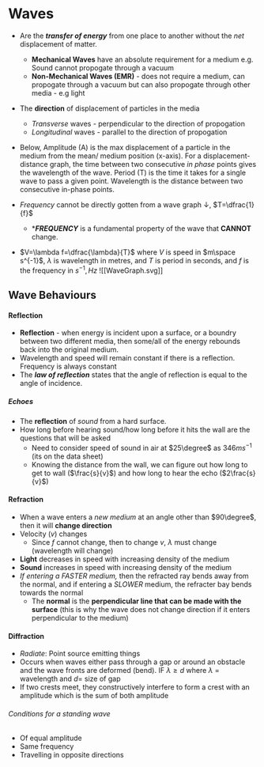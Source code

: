 # Waves
- Are the ***transfer of energy*** from one place to another without the *net* displacement of matter.
	- **Mechanical Waves** have an absolute requirement for a medium e.g. Sound cannot propogate through a vacuum
	- **Non-Mechanical Waves (EMR)** - does not require a medium, can propogate through a vacuum but can also propogate through other media - e.g light
- The **direction** of displacement of particles in the media
	- *Transverse* waves - perpendicular to the direction of propogation
	- *Longitudinal* waves - parallel to the direction of propogation

- Below, Amplitude (A) is the max displacement of a particle in the medium from the mean/ medium position (x-axis). For a displacement-distance graph, the time between two consecutive *in phase* points gives the wavelength of the wave. Period (T) is the time it takes for a single wave to pass a given point. Wavelength is the distance between two consecutive in-phase points.
- *Frequency* cannot be directly gotten from a wave graph $\downarrow$, $T=\dfrac{1}{f}$
	- ****FREQUENCY*** is a fundamental property of the wave that **CANNOT** change.
- $V=\lambda f=\dfrac{\lambda}{T}$ where $V$ is speed in $m\space s^{-1}$, $\lambda$ is wavelength in metres, and $T$ is period in seconds, and $f$ is the frequency in $s^{-1}, Hz$
![[WaveGraph.svg]]

## Wave Behaviours
#### Reflection
- **Reflection** - when energy is incident upon a surface, or a boundry between two different media, then some/all of the energy rebounds back into the original medium.
- Wavelength and speed will remain constant if there is a reflection. Frequency is always constant
- The ***law of reflection*** states that the angle of reflection is equal to the angle of incidence.

##### Echoes
- The **reflection** of *sound* from a hard surface.
- How long before hearing sound/how long before it hits the wall are the questions that will be asked
	- Need to consider speed of sound in air at $25\degree$ as $346m s^{-1}$ (its on the data sheet)
	-  Knowing the distance from the wall, we can figure out how long to get to wall ($\frac{s}{v}$) and how long to hear the echo ($2\frac{s}{v}$)

#### Refraction
- When a wave enters a *new medium*  at an angle other than $90\degree$, then it will **change direction**
- Velocity ($v$) changes
	- Since $f$ cannot change, then to change $v$, $\lambda$ must change (wavelength will change)
- **Light** decreases in speed with increasing density of the medium
- **Sound** increases in speed with increasing density of the medium
- *If entering a FASTER medium,* then the refracted ray bends away from the normal, and if entering a *SLOWER* medium, the refracter bay bends towards the normal
	- The **normal** is the **perpendicular line that can be made with the surface** (this is why the wave does not change direction if it enters perpendicular to the medium)

#### Diffraction
- *Radiate*: Point source emitting things
- Occurs when waves either pass through a gap or around an obstacle and the wave fronts are deformed (bend). IF $\lambda \geq d$ where $\lambda$ = wavelength and $d=$ size of gap
- If two crests meet, they constructively interfere to form a crest with an amplitude which is the sum of both amplitude


###### Conditions for a standing wave
- Of equal amplitude
- Same frequency
- Travelling in opposite directions